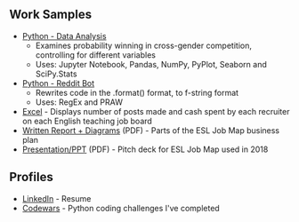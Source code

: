 ## Work Samples
- [Python - Data Analysis ](https://github.com/StevenWilson9/Powerlifting-Strength-Differences-by-Gender/blob/master/Male_Female_Strength_Distributions.ipynb)
  - Examines probability winning in cross-gender competition, controlling for different variables
  - Uses: Jupyter Notebook, Pandas, NumPy, PyPlot, Seaborn and SciPy.Stats
- [Python - Reddit Bot](https://github.com/StevenWilson9/Reddit-Bots)
  - Rewrites code in the .format() format, to f-string format
  - Uses: RegEx and PRAW
- [Excel](English_Job_Boards_and_Recruiters.xlsx) - Displays number of posts
made and cash spent by each recruiter on each English teaching job board
- [Written Report + Diagrams](EJM/ESL_Job_Map_-_Business_Plan_redacted_version.pdf) (PDF) - Parts of the ESL Job Map business plan
- [Presentation/PPT](EJM/2018-EJM-Dollars-Pitch_Deck.pdf) (PDF) - 
Pitch deck for ESL Job Map used in 2018


## Profiles
- [LinkedIn](https://www.linkedin.com/in/stevenwilsonk/) - Resume
- [Codewars](https://www.codewars.com/users/StevenWilson9/completed) -
Python coding challenges I've completed